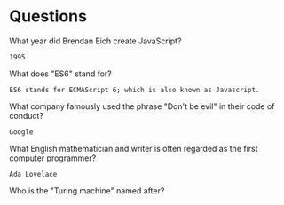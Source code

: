 # Questions

What year did Brendan Eich create JavaScript?

```
1995
```

What does "ES6" stand for?

```
ES6 stands for ECMAScript 6; which is also known as Javascript.
```

What company famously used the phrase "Don't be evil" in their code of conduct?

```
Google
```

What English mathematician and writer is often regarded as the first computer programmer?

```
Ada Lovelace
```

Who is the "Turing machine" named after?

```

```
